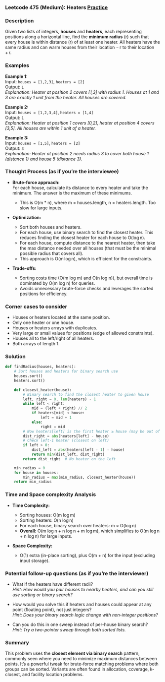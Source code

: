 ### Leetcode 475 (Medium): Heaters [Practice](https://leetcode.com/problems/heaters)

### Description  
Given two lists of integers, **houses** and **heaters**, each representing positions along a horizontal line, find the **minimum radius** \(r\) such that every house is within distance \(r\) of at least one heater. All heaters have the same radius and can warm houses from their location − r to their location + r.

### Examples  

**Example 1:**  
Input: `houses = [1,2,3]`, `heaters = [2]`  
Output: `1`  
*Explanation: Heater at position 2 covers [1,3] with radius 1. Houses at 1 and 3 are exactly 1 unit from the heater. All houses are covered.*

**Example 2:**  
Input: `houses = [1,2,3,4]`, `heaters = [1,4]`  
Output: `1`  
*Explanation: Heater at position 1 covers [0,2], heater at position 4 covers [3,5]. All houses are within 1 unit of a heater.*

**Example 3:**  
Input: `houses = [1,5]`, `heaters = [2]`  
Output: `3`  
*Explanation: Heater at position 2 needs radius 3 to cover both house 1 (distance 1) and house 5 (distance 3).*

### Thought Process (as if you’re the interviewee)  
- **Brute-force approach:**  
    For each house, calculate its distance to every heater and take the minimum. The answer is the maximum of these minimums.  
    - This is O(m \* n), where m = houses.length, n = heaters.length. Too slow for large inputs.

- **Optimization:**  
    - Sort both houses and heaters.  
    - For each house, use binary search to find the closest heater. This reduces finding the closest heater for each house to O(log n).  
    - For each house, compute distance to the nearest heater, then take the max distance needed over all houses (that must be the minimal possible radius that covers all).  
    - This approach is O(m log n), which is efficient for the constraints.

- **Trade-offs:**  
    - Sorting costs time (O(m log m) and O(n log n)), but overall time is dominated by O(m log n) for queries.
    - Avoids unnecessary brute-force checks and leverages the sorted positions for efficiency.

### Corner cases to consider  
- Houses or heaters located at the same position.
- Only one heater or one house.
- Houses or heaters arrays with duplicates.
- Very large or small values for positions (edge of allowed constraints).
- Houses all to the left/right of all heaters.
- Both arrays of length 1.

### Solution

```python
def findRadius(houses, heaters):
    # Sort houses and heaters for binary search use
    houses.sort()
    heaters.sort()
    
    def closest_heater(house):
        # Binary search to find the closest heater to given house
        left, right = 0, len(heaters) - 1
        while left < right:
            mid = (left + right) // 2
            if heaters[mid] < house:
                left = mid + 1
            else:
                right = mid
        # Now heaters[left] is the first heater ≥ house (may be out of bounds)
        dist_right = abs(heaters[left] - house)
        # Check left-1 heater (closest on left)
        if left > 0:
            dist_left = abs(heaters[left - 1] - house)
            return min(dist_left, dist_right)
        return dist_right  # No heater on the left

    min_radius = 0
    for house in houses:
        min_radius = max(min_radius, closest_heater(house))
    return min_radius
```

### Time and Space complexity Analysis  

- **Time Complexity:**  
    - Sorting houses: O(m log m)  
    - Sorting heaters: O(n log n)  
    - For each house, binary search over heaters: m × O(log n)  
    - **Overall:** O(m log n + n log n + m log m), which simplifies to O(m log n + n log n) for large inputs.

- **Space Complexity:**  
    - O(1) extra (in-place sorting), plus O(m + n) for the input (excluding input storage).

### Potential follow-up questions (as if you’re the interviewer)  

- What if the heaters have different radii?  
  *Hint: How would you pair houses to nearby heaters, and can you still use sorting or binary search?*

- How would you solve this if heaters and houses could appear at any point (floating point), not just integers?  
  *Hint: Does your binary search logic change with non-integer positions?*

- Can you do this in one sweep instead of per-house binary search?  
  *Hint: Try a two-pointer sweep through both sorted lists.*

### Summary
This problem uses the **closest element via binary search** pattern, commonly seen where you need to minimize maximum distances between points. It’s a powerful tweak for brute-force matching problems where both groups can be sorted. Variants are often found in allocation, coverage, k-closest, and facility location problems.